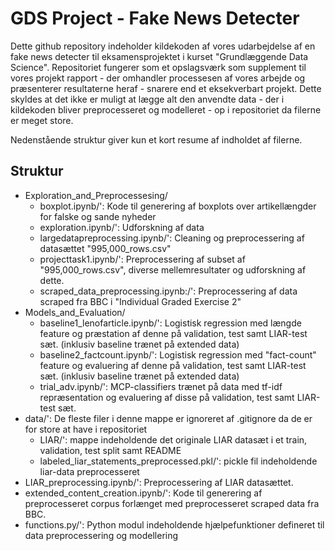 # GDS Project - Fake News Detecter
Dette github repository indeholder kildekoden af vores udarbejdelse af en fake news detecter til eksamensprojektet i kurset "Grundlæggende Data Science".
Repositoriet fungerer som et opslagsværk som supplement til vores projekt rapport - der omhandler processesen af vores arbejde og præsenterer resultaterne heraf - snarere end et eksekverbart projekt.
Dette skyldes at det ikke er muligt at lægge alt den anvendte data - der i kildekoden bliver preprocesseret og modelleret - op i repositoriet da filerne er meget store.

Nedenstående struktur giver kun et kort resume af indholdet af filerne.
## Struktur
- Exploration_and_Preprocessesing/
  - boxplot.ipynb/': Kode til generering af boxplots over artikellængder for falske og sande nyheder
  - exploration.ipynb/': Udforskning af data
  - largedatapreprocessing.ipynb/': Cleaning og preprocessering af datasættet "995,000_rows.csv"
  - projecttask1.ipynb/': Preprocessering af subset af "995,000_rows.csv", diverse mellemresultater og udforskning af dette.
  - scraped_data_preprocessing.ipynb:/': Preprocessering af data scraped fra BBC i "Individual Graded Exercise 2"
- Models_and_Evaluation/
  - baseline1_lenofarticle.ipynb/': Logistisk regression med længde feature og præstation af denne på validation, test samt LIAR-test sæt. (inklusiv baseline trænet på extended data)
  - baseline2_factcount.ipynb/': Logistisk regression med "fact-count" feature og evaluering af denne på validation, test samt LIAR-test sæt. (inklusiv baseline trænet på extended data)
  - trial_adv.ipynb/': MCP-classifiers trænet på data med tf-idf repræsentation og evaluering af disse på validation, test samt LIAR-test sæt.
- data/': De fleste filer i denne mappe er ignoreret af .gitignore da de er for store at have i repositoriet
  - LIAR/': mappe indeholdende det originale LIAR datasæt i et train, validation, test split samt README
  - labeled_liar_statements_preprocessed.pkl/': pickle fil indeholdende liar-data preprocesseret
- LIAR_preprocessing.ipynb/': Preprocessering af LIAR datasættet.
- extended_content_creation.ipynb/': Kode til generering af preprocesseret corpus forlænget med preprocesseret scraped data fra BBC.
- functions.py/': Python modul indeholdende hjælpefunktioner defineret til data preprocessering og modellering
